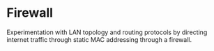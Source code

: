 # Firewall
Experimentation with LAN topology and routing protocols by directing internet traffic through static MAC addressing through a firewall.
